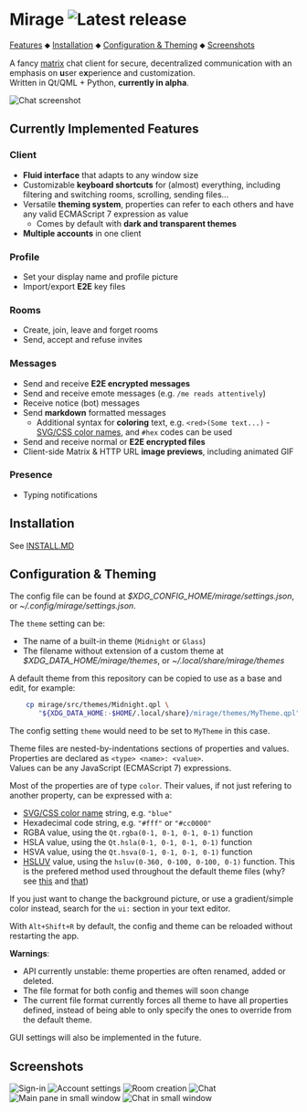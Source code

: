 # Mirage ![Latest release](https://img.shields.io//github/v/release/mirukan/mirage)

[Features](#currently-implemented-features) ⬥
[Installation](INSTALL.MD) ⬥
[Configuration & Theming](#configuration--theming) ⬥
[Screenshots](#more-screenshots)

A fancy [matrix](https://matrix.org/) chat client for secure,
decentralized communication with an emphasis on **u**ser e**x**perience
and customization.  
Written in Qt/QML + Python, **currently in alpha**.

![Chat screenshot](extra/general/screenshots/01-chat.png?raw=true)

## Currently Implemented Features

### Client

- **Fluid interface** that adapts to any window size
- Customizable **keyboard shortcuts** for (almost) everything, including
  filtering and switching rooms, scrolling, sending files...
- Versatile **theming system**, properties can refer to each others and have 
  any valid ECMAScript 7 expression as value
  - Comes by default with **dark and transparent themes**
- **Multiple accounts** in one client

### Profile

- Set your display name and profile picture
- Import/export **E2E** key files

### Rooms

- Create, join, leave and forget rooms
- Send, accept and refuse invites

### Messages

- Send and receive **E2E encrypted messages**
- Send and receive emote messages (e.g. `/me reads attentively`)
- Receive notice (bot) messages
- Send **markdown** formatted messages
  - Additional syntax for **coloring** text, e.g. `<red>(Some text...)` - 
    [SVG/CSS color names](https://www.december.com/html/spec/colorsvg.html),
    and `#hex` codes can be used
- Send and receive normal or **E2E encrypted files**
- Client-side Matrix & HTTP URL **image previews**, including animated GIF 

### Presence

- Typing notifications

## Installation

See [INSTALL.MD](INSTALL.MD)

## Configuration & Theming

The config file can be found at *$XDG_CONFIG_HOME/mirage/settings.json*, 
or *~/.config/mirage/settings.json*.

The `theme` setting can be:

- The name of a built-in theme (`Midnight` or `Glass`)
- The filename without extension of a custom theme at 
  *$XDG_DATA_HOME/mirage/themes*, or *~/.local/share/mirage/themes*

A default theme from this repository can be copied to use as a base and edit,
for example:

```sh
    cp mirage/src/themes/Midnight.qpl \
       "${XDG_DATA_HOME:-$HOME/.local/share}/mirage/themes/MyTheme.qpl"
```

The config setting `theme` would need to be set to `MyTheme` in this case.

Theme files are nested-by-indentations sections of properties and values.  
Properties are declared as `<type> <name>: <value>`.  
Values can be any JavaScript (ECMAScript 7) expressions.

Most of the properties are of type `color`.
Their values, if not just refering to another property,
can be expressed with a:
- [SVG/CSS color name](https://www.december.com/html/spec/colorsvg.html)
  string, e.g. `"blue"`
- Hexadecimal code string, e.g. `"#fff"` or `"#cc0000"`
- RGBA value, using the `Qt.rgba(0-1, 0-1, 0-1, 0-1)` function
- HSLA value, using the `Qt.hsla(0-1, 0-1, 0-1, 0-1)` function
- HSVA value, using the `Qt.hsva(0-1, 0-1, 0-1, 0-1)` function
- [HSLUV](https://www.hsluv.org/) value, using the
  `hsluv(0-360, 0-100, 0-100, 0-1)` function. This is the prefered method 
  used throughout the default theme files
  (why? see [this](https://www.hsluv.org/comparison/#rainbow-hsluv) and
  [that](https://www.boronine.com/2012/03/26/Color-Spaces-for-Human-Beings/#hsl-is-a-lemon))

If you just want to change the background picture,
or use a gradient/simple color instead, search for the `ui:` section in your
text editor.


With `Alt+Shift+R` by default, the config and theme can be reloaded without 
restarting the app.

**Warnings**: 

- API currently unstable: theme properties are often renamed, added or deleted.
- The file format for both config and themes will soon change
- The current file format currently forces all theme to have all properties
  defined, instead of being able to only specify the ones to override from the
  default theme.

GUI settings will also be implemented in the future.

## Screenshots

![Sign-in](extra/general/screenshots/02-sign-in.png)
![Account settings](extra/general/screenshots/03-account-settings.png)
![Room creation](extra/general/screenshots/04-create-room.png)
![Chat](extra/general/screenshots/01-chat.png?raw=true)
![Main pane in small window](extra/general/screenshots/05-main-pane-small.png)
![Chat in small window](extra/general/screenshots/06-chat-small.png)

